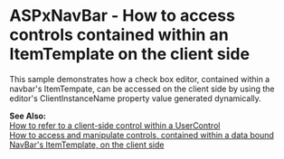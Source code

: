 # ASPxNavBar - How to access controls contained within an ItemTemplate on the client side


<p>This sample demonstrates how a check box editor, contained within a navbar's ItemTempate, can be accessed on the client side by using the editor's ClientInstanceName property value generated dynamically.</p><p><strong>See Also:</strong><br />
<a href="https://www.devexpress.com/Support/Center/p/K18373">How to refer to a client-side control within a UserControl</a><br />
<a href="https://www.devexpress.com/Support/Center/p/E73">How to access and manipulate controls, contained within a data bound NavBar's ItemTemplate, on the client side</a></p>

<br/>


